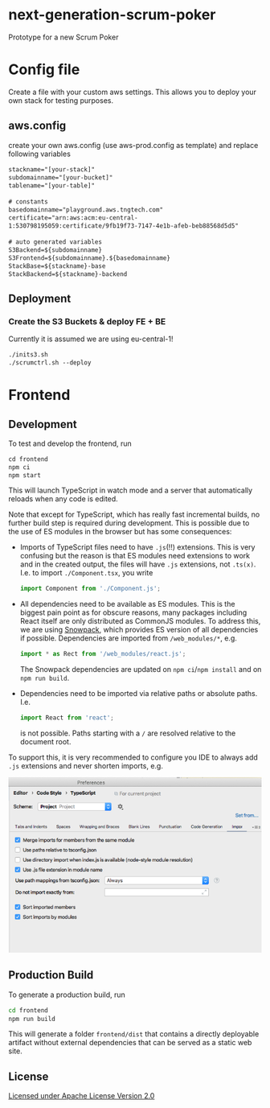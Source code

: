 # next-generation-scrum-poker

Prototype for a new Scrum Poker

# Config file

Create a file with your custom aws settings. This allows you to deploy
your own stack for testing purposes.

## aws.config

create your own aws.config (use aws-prod.config as template)
and replace following variables

```
stackname="[your-stack]"
subdomainname="[your-bucket]"
tablename="[your-table]"

# constants
basedomainname="playground.aws.tngtech.com"
certificate="arn:aws:acm:eu-central-1:530798195059:certificate/9fb19f73-7147-4e1b-afeb-beb88568d5d5"

# auto generated variables
S3Backend=${subdomainname}
S3Frontend=${subdomainname}.${basedomainname}
StackBase=${stackname}-base
StackBackend=${stackname}-backend
```

## Deployment

### Create the S3 Buckets & deploy FE + BE

Currently it is assumed we are using eu-central-1!

```
./inits3.sh
./scrumctrl.sh --deploy
```

# Frontend

## Development

To test and develop the frontend, run

```shell
cd frontend
npm ci
npm start
```

This will launch TypeScript in watch mode and a server that automatically reloads when any code is edited.

Note that except for TypeScript, which has really fast incremental builds, no further build step is required during development. This is possible due to the use of ES modules in the browser but has some consequences:

- Imports of TypeScript files need to have `.js`(!!) extensions. This is very confusing but the reason is that ES modules need extensions to work and in the created output, the files will have `.js` extensions, not `.ts(x)`. I.e. to import `./Component.tsx`, you write

  ```js
  import Component from './Component.js';
  ```

- All dependencies need to be available as ES modules. This is the biggest pain point as for obscure reasons, many packages including React itself are only distributed as CommonJS modules. To address this, we are using [Snowpack](https://www.snowpack.dev/), which provides ES version of all dependencies if possible. Dependencies are imported from `/web_modules/*`, e.g.

  ```js
  import * as Rect from '/web_modules/react.js';
  ```

  The Snowpack dependencies are updated on `npm ci`/`npm install` and on `npm run build`.

- Dependencies need to be imported via relative paths or absolute paths. I.e.

  ```js
  import React from 'react';
  ```

  is not possible. Paths starting with a `/` are resolved relative to the document root.

To support this, it is very recommended to configure you IDE to always add `.js` extensions and never shorten imports, e.g.

![IntelliJ config](docs/intellij-config.png)

## Production Build

To generate a production build, run

```sh
cd frontend
npm run build
```

This will generate a folder `frontend/dist` that contains a directly deployable artifact without external dependencies that can be served as a static web site.

## License

[Licensed under Apache License Version 2.0](LICENSE)
